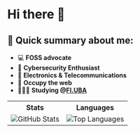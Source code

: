 # Hi there 👋
## 📝 Quick summary about me:
- 💻 **FOSS advocate**
- 🔐 **Cybersecurity Enthusiast** 
- 📡 **Electronics & Telecommunications**    
- 🏴 **Occupy the web**
- 👩🏻‍💻 **Studying @[FI.UBA](https://www.fi.uba.ar/grado/carreras/ingenieria-en-informatica/plan-de-estudios)**

<div align="center">
  <table>
    <tr>
      <th>Stats</th>
      <th>Languages</th>
    </tr>
    <tr>
      <td><img src="https://github-readme-stats.vercel.app/api?username=qbixxx&theme=tokyonight&show_icons=true&count_private=true" alt="GitHub Stats"></td>
      <td><img src="https://github-readme-stats.vercel.app/api/most-commit-language/?username=qbixxx&layout=compact&theme=tokyonight" alt="Top Languages"></td>
    </tr>
  </table>
</div>


